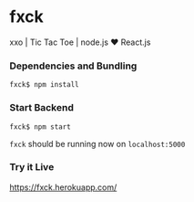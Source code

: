 # fxck
xxo | Tic Tac Toe | node.js ♥ React.js

### Dependencies and Bundling
```
fxck$ npm install
```

### Start Backend
```
fxck$ npm start
```

`fxck` should be running now on `localhost:5000`

### Try it Live
https://fxck.herokuapp.com/
